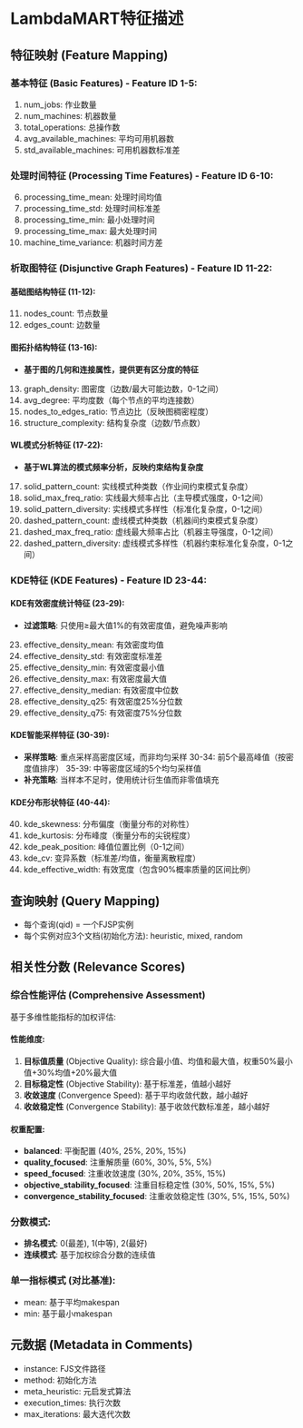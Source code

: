 # LambdaMART特征描述

## 特征映射 (Feature Mapping)

### 基本特征 (Basic Features) - Feature ID 1-5:
1. num_jobs: 作业数量
2. num_machines: 机器数量  
3. total_operations: 总操作数
4. avg_available_machines: 平均可用机器数
5. std_available_machines: 可用机器数标准差

### 处理时间特征 (Processing Time Features) - Feature ID 6-10:
6. processing_time_mean: 处理时间均值
7. processing_time_std: 处理时间标准差
8. processing_time_min: 最小处理时间
9. processing_time_max: 最大处理时间
10. machine_time_variance: 机器时间方差

### 析取图特征 (Disjunctive Graph Features) - Feature ID 11-22:
#### 基础图结构特征 (11-12):
11. nodes_count: 节点数量
12. edges_count: 边数量

#### 图拓扑结构特征 (13-16):
- **基于图的几何和连接属性，提供更有区分度的特征**
13. graph_density: 图密度（边数/最大可能边数，0-1之间）
14. avg_degree: 平均度数（每个节点的平均连接数）
15. nodes_to_edges_ratio: 节点边比（反映图稠密程度）
16. structure_complexity: 结构复杂度（边数/节点数）

#### WL模式分析特征 (17-22):
- **基于WL算法的模式频率分析，反映约束结构复杂度**
17. solid_pattern_count: 实线模式种类数（作业间约束模式复杂度）
18. solid_max_freq_ratio: 实线最大频率占比（主导模式强度，0-1之间）
19. solid_pattern_diversity: 实线模式多样性（标准化复杂度，0-1之间）
20. dashed_pattern_count: 虚线模式种类数（机器间约束模式复杂度）
21. dashed_max_freq_ratio: 虚线最大频率占比（机器主导强度，0-1之间）
22. dashed_pattern_diversity: 虚线模式多样性（机器约束标准化复杂度，0-1之间）

### KDE特征 (KDE Features) - Feature ID 23-44:
#### KDE有效密度统计特征 (23-29):
- **过滤策略**: 只使用≥最大值1%的有效密度值，避免噪声影响
23. effective_density_mean: 有效密度均值
24. effective_density_std: 有效密度标准差
25. effective_density_min: 有效密度最小值
26. effective_density_max: 有效密度最大值
27. effective_density_median: 有效密度中位数
28. effective_density_q25: 有效密度25%分位数
29. effective_density_q75: 有效密度75%分位数

#### KDE智能采样特征 (30-39):
- **采样策略**: 重点采样高密度区域，而非均匀采样
30-34: 前5个最高峰值（按密度值排序）
35-39: 中等密度区域的5个均匀采样值
- **补充策略**: 当样本不足时，使用统计衍生值而非零值填充

#### KDE分布形状特征 (40-44):
40. kde_skewness: 分布偏度（衡量分布的对称性）
41. kde_kurtosis: 分布峰度（衡量分布的尖锐程度）
42. kde_peak_position: 峰值位置比例（0-1之间）
43. kde_cv: 变异系数（标准差/均值，衡量离散程度）
44. kde_effective_width: 有效宽度（包含90%概率质量的区间比例）

## 查询映射 (Query Mapping)
- 每个查询(qid) = 一个FJSP实例
- 每个实例对应3个文档(初始化方法): heuristic, mixed, random

## 相关性分数 (Relevance Scores)

### 综合性能评估 (Comprehensive Assessment)
基于多维性能指标的加权评估:

#### 性能维度:
1. **目标值质量** (Objective Quality): 综合最小值、均值和最大值，权重50%最小值+30%均值+20%最大值
2. **目标稳定性** (Objective Stability): 基于标准差，值越小越好
3. **收敛速度** (Convergence Speed): 基于平均收敛代数，越小越好
4. **收敛稳定性** (Convergence Stability): 基于收敛代数标准差，越小越好

#### 权重配置:
- **balanced**: 平衡配置 (40%, 25%, 20%, 15%)
- **quality_focused**: 注重解质量 (60%, 30%, 5%, 5%)
- **speed_focused**: 注重收敛速度 (30%, 20%, 35%, 15%)
- **objective_stability_focused**: 注重目标稳定性 (30%, 50%, 15%, 5%)
- **convergence_stability_focused**: 注重收敛稳定性 (30%, 5%, 15%, 50%)

### 分数模式:
- **排名模式**: 0(最差), 1(中等), 2(最好)
- **连续模式**: 基于加权综合分数的连续值

### 单一指标模式 (对比基准):
- mean: 基于平均makespan
- min: 基于最小makespan

## 元数据 (Metadata in Comments)
- instance: FJS文件路径
- method: 初始化方法
- meta_heuristic: 元启发式算法
- execution_times: 执行次数
- max_iterations: 最大迭代次数
